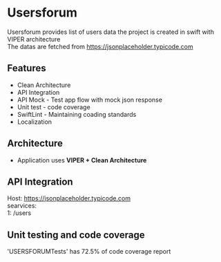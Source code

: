 # Usersforum 
Usersforum provides list of users data the project is created in swift with VIPER architecture<br>
The datas are fetched from https://jsonplaceholder.typicode.com

## Features
* Clean Architecture
* API Integration
* API Mock - Test app flow with mock json response
* Unit test - code coverage
* SwiftLint - Maintaining coading standards
* Localization

## Architecture 
* Application uses **VIPER + Clean Architecture**

## API Integration
Host: https://jsonplaceholder.typicode.com<br>
searvices:<br>
1: /users<br>

## Unit testing and code coverage 
'USERSFORUMTests' has 72.5% of code coverage report
